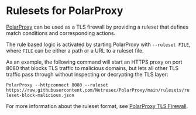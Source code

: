 # Rulesets for PolarProxy
[PolarProxy](https://www.netresec.com/?page=PolarProxy) can be used as a TLS firewall by providing a ruleset that defines match conditions and corresponding actions.

The rule based logic is activated by starting PolarProxy with `--ruleset FILE`, where `FILE` can be either a path or a URL to a ruleset file.

As an example, the following command will start an HTTPS proxy on port 8080 that blocks TLS traffic to malicious domains, but lets all other TLS traffic pass through without inspecting or decrypting the TLS layer:

`PolarProxy --httpconnect 8080 --ruleset https://raw.githubusercontent.com/Netresec/PolarProxy/main/rulesets/ruleset-block-malicious.json`

For more information about the ruleset format, see [PolarProxy TLS Firewall](https://www.netresec.com/?page=TlsFirewall).
